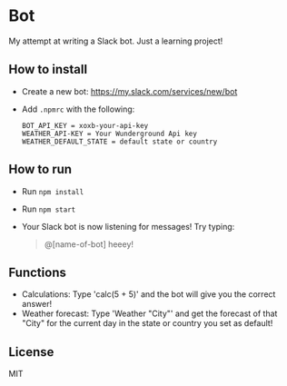 # Bot

My attempt at writing a Slack bot. Just a learning project!

## How to install
* Create a new bot: https://my.slack.com/services/new/bot
* Add `.npmrc` with the following:

  ```shell
  BOT_API_KEY = xoxb-your-api-key
  WEATHER_API-KEY = Your Wunderground Api key
  WEATHER_DEFAULT_STATE = default state or country
  ```

## How to run
* Run `npm install`
* Run `npm start`
* Your Slack bot is now listening for messages! Try typing:

  > @[name-of-bot] heeey!

## Functions
* Calculations: Type 'calc(5 + 5)' and the bot will give you the correct answer!
* Weather forecast: Type 'Weather "City"' and get the forecast of that "City" for the current day in the state or country you set as default! 

## License
MIT
